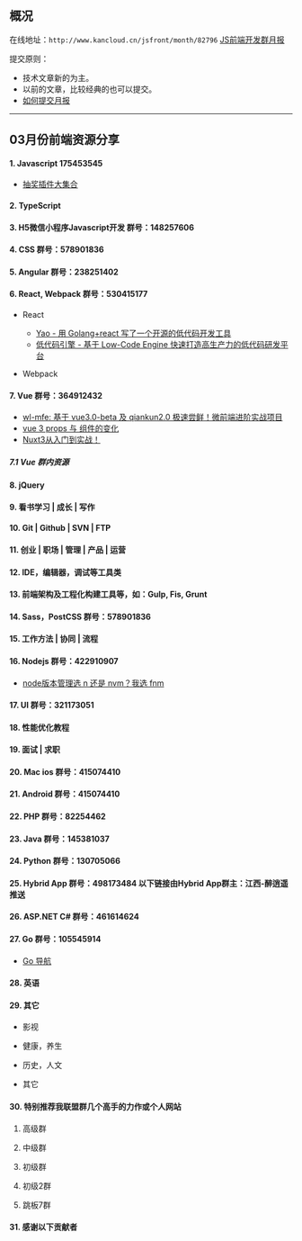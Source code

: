 ## 概况

在线地址：`http://www.kancloud.cn/jsfront/month/82796` [JS前端开发群月报](http://www.kancloud.cn/jsfront/month/82796)


提交原则：

- 技术文章新的为主。
- 以前的文章，比较经典的也可以提交。
- [如何提交月报](http://www.kancloud.cn/jsfront/month/227309)

---


## 03月份前端资源分享
#### 1. Javascript 175453545
- [抽奖插件大集合](https://100px.net/demo/wheel.html)


#### 2. TypeScript


#### 3. H5微信小程序Javascript开发 群号：148257606


#### 4. CSS  群号：578901836

#### 5. Angular 群号：238251402

#### 6. React, Webpack 群号：530415177
- React

    - [Yao - 用 Golang+react 写了一个开源的低代码开发工具](https://github.com/YaoApp/yao)
    - [低代码引擎 - 基于 Low-Code Engine 快速打造高生产力的低代码研发平台](https://lowcode-engine.cn/)

- Webpack


#### 7. Vue 群号：364912432
- [wl-mfe: 基于 vue3.0-beta 及 qiankun2.0 极速尝鲜！微前端进阶实战项目](https://github.com/wl-ui/wl-mfe)
- [vue 3 props 与 组件的变化](https://juejin.cn/post/7037013050804682788)
- [Nuxt3从入门到实战！](https://juejin.cn/post/7037336504418435103)

##### 7.1 Vue 群内资源


#### 8. jQuery

#### 9. 看书学习 | 成长 | 写作

#### 10. Git | Github | SVN | FTP

#### 11. 创业 | 职场 | 管理 | 产品 | 运营

#### 12. IDE，编辑器，调试等工具类

#### 13. 前端架构及工程化构建工具等，如：Gulp, Fis, Grunt

#### 14. Sass，PostCSS  群号：578901836

#### 15. 工作方法 | 协同 | 流程

#### 16. Nodejs 群号：422910907
- [node版本管理选 n 还是 nvm？我选 fnm](https://juejin.cn/post/7080414800274489351)

#### 17. UI 群号：321173051

#### 18. 性能优化教程

#### 19. 面试 | 求职


#### 20. Mac ios 群号：415074410

#### 21. Android 群号：415074410

#### 22. PHP 群号：82254462

#### 23. Java 群号：145381037

#### 24. Python 群号：130705066

#### 25. Hybrid App 群号：498173484 以下链接由Hybrid App群主：江西-醉逍遥推送

#### 26. ASP.NET C# 群号：461614624

#### 27. Go 群号：105545914
- [Go 导航](https://hao.golangstack.com/)

#### 28. 英语

#### 29. 其它

- 影视


- 健康，养生


- 历史，人文


- 其它



#### 30. 特别推荐我联盟群几个高手的力作或个人网站

1. 高级群



2. 中级群


3. 初级群

4. 初级2群


5. 跳板7群


#### 31. 感谢以下贡献者

